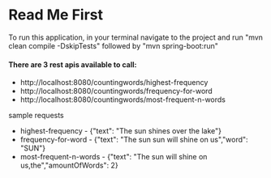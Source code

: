 # Read Me First

To run this application, in your terminal navigate to the project and run 
"mvn clean compile -DskipTests" followed by "mvn spring-boot:run"

#### There are 3 rest apis available to call:
* http://localhost:8080/countingwords/highest-frequency
* http://localhost:8080/countingwords/frequency-for-word
* http://localhost:8080/countingwords/most-frequent-n-words

sample requests
* highest-frequency - {"text": "The sun shines over the lake"}
* frequency-for-word - {"text": "The sun sun will shine on us","word": "SUN"}
* most-frequent-n-words - {"text": "The sun will shine on us,the","amountOfWords": 2}